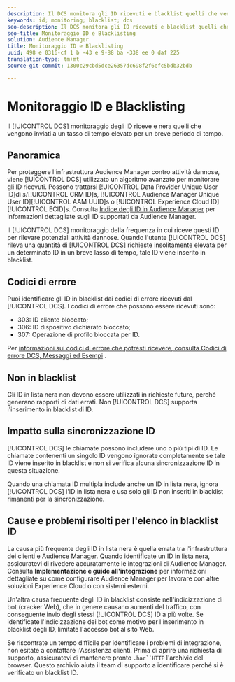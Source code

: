 ```yaml
---
description: Il DCS monitora gli ID ricevuti e blacklist quelli che vengono inviati a un tasso di tempo elevato per un breve periodo di tempo.
keywords: id; monitoring; blacklist; dcs
seo-description: Il DCS monitora gli ID ricevuti e blacklist quelli che vengono inviati a un tasso di tempo elevato per un breve periodo di tempo.
seo-title: Monitoraggio ID e Blacklisting
solution: Audience Manager
title: Monitoraggio ID e Blacklisting
uuid: 498 e 0316-cf 1 b -43 e 9-88 ba -338 ee 0 daf 225
translation-type: tm+mt
source-git-commit: 1300c29cbd5dce26357dc698f2f6efc5bdb32bdb

---
```



# Monitoraggio ID e Blacklisting

Il [!UICONTROL DCS] monitoraggio degli ID riceve e nera quelli che vengono inviati a un tasso di tempo elevato per un breve periodo di tempo.

## Panoramica

Per proteggere l&#39;infrastruttura Audience Manager contro attività dannose, viene [!UICONTROL DCS] utilizzato un algoritmo avanzato per monitorare gli ID ricevuti. Possono trattarsi [!UICONTROL Data Provider Unique User ID]di s/[!UICONTROL CRM ID]s, [!UICONTROL Audience Manager Unique User ID][!UICONTROL AAM UUID]s o [!UICONTROL Experience Cloud ID][!UICONTROL ECID]s. Consulta [Indice degli ID in Audience Manager](../../../reference/ids-in-aam.md) per informazioni dettagliate sugli ID supportati da Audience Manager.

Il [!UICONTROL DCS] monitoraggio della frequenza in cui riceve questi ID per rilevare potenziali attività dannose. Quando l&#39;utente [!UICONTROL DCS] rileva una quantità di [!UICONTROL DCS] richieste insolitamente elevata per un determinato ID in un breve lasso di tempo, tale ID viene inserito in blacklist.

## Codici di errore

Puoi identificare gli ID in blacklist dai codici di errore ricevuti dal [!UICONTROL DCS]. I codici di errore che possono essere ricevuti sono:

* 303: ID cliente bloccato;
* 306: ID dispositivo dichiarato bloccato;
* 307: Operazione di profilo bloccata per ID.

Per [informazioni sui codici di errore che potresti ricevere, consulta Codici di errore DCS, Messaggi ed Esempi](dcs-error-codes.md) .

## Non in blacklist

Gli ID in lista nera non devono essere utilizzati in richieste future, perché generano rapporti di dati errati. Non [!UICONTROL DCS] supporta l&#39;inserimento in blacklist di ID.

## Impatto sulla sincronizzazione ID

[!UICONTROL DCS] le chiamate possono includere uno o più tipi di ID. Le chiamate contenenti un singolo ID vengono ignorate completamente se tale ID viene inserito in blacklist e non si verifica alcuna sincronizzazione ID in questa situazione.

Quando una chiamata ID multipla include anche un ID in lista nera, ignora [!UICONTROL DCS] l&#39;ID in lista nera e usa solo gli ID non inseriti in blacklist rimanenti per la sincronizzazione.

## Cause e problemi risolti per l&#39;elenco in blacklist ID

La causa più frequente degli ID in lista nera è quella errata tra l&#39;infrastruttura dei clienti e Audience Manager. Quando identificate un ID in lista nera, assicuratevi di rivedere accuratamente le integrazioni di Audience Manager. Consulta **Implementazione e guide all&#39;integrazione** per informazioni dettagliate su come configurare Audience Manager per lavorare con altre soluzioni Experience Cloud o con sistemi esterni.

Un&#39;altra causa frequente degli ID in blacklist consiste nell&#39;indicizzazione di bot (cracker Web), che in genere causano aumenti del traffico, con conseguente invio degli stessi [!UICONTROL DCS] ID a più volte. Se identificate l&#39;indicizzazione dei bot come motivo per l&#39;inserimento in blacklist degli ID, limitate l&#39;accesso bot al sito Web.

Se riscontrate un tempo difficile per identificare i problemi di integrazione, non esitate a contattare l&#39;Assistenza clienti. Prima di aprire una richiesta di supporto, assicuratevi di mantenere pronto `.har``HTTP` l&#39;archivio del browser. Questo archivio aiuta il team di supporto a identificare perché si è verificato un blacklist ID.